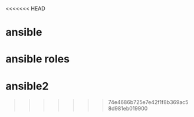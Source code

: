 <<<<<<< HEAD
# ansible
ansible roles
=======
# ansible2
>>>>>>> 74e4686b725e7e42f1f8b369ac58d981eb019900
